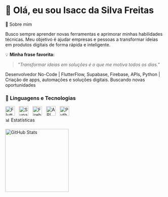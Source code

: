 # 👋 Olá, eu sou Isacc da Silva Freitas
🧠 Sobre mim

Busco sempre aprender novas ferramentas e aprimorar minhas habilidades técnicas. Meu objetivo é ajudar empresas e pessoas a transformar ideias em produtos digitais de forma rápida e inteligente.

💡 **Minha frase favorita:**

> _"Transformar ideias em soluções é o que me motiva todos os dias."_

Desenvolvedor No-Code | FlutterFlow, Supabase, Firebase, APIs, Python | Criação de apps, automações e soluções digitais. Buscando novas oportunidades


### 🤖 Linguagens e Tecnologias

  <img 
    align="left" 
    alt="Flutterflow"
    title="Flutterflow" 
    width="30px" 
    style="padding-right: 10px;" 
    src="https://pbs.twimg.com/profile_images/1625151278535016448/tML8CA1M_400x400.jpg" 
 />
  <img 
    align="left" 
    alt="Supabase" 
    title="Supabase"
    width="30px" 
    style="padding-right: 10px;" 
    src="https://encrypted-tbn0.gstatic.com/images?q=tbn:ANd9GcQgcp6z39vN3ad1wKqEHoCdaUFgzlP1T2Zjnw&s" 
 />
  <img 
    align="left" 
    alt="Firebase"
    title="Firebase" 
    width="30px" 
    style="padding-right: 10px;" 
     src="https://images.ctfassets.net/in6v9lxmm5c8/57MXX73Nx2rUnUI730EykA/8d13236943bb46948155f92f2325369e/firebase.png?q=50&fm=webp" 
 />
  <img 
    align="left" 
    alt="API"
    title="API" 
    width="30px" 
    style="padding-right: 10px;" 
    src="https://w7.pngwing.com/pngs/500/498/png-transparent-application-programming-interface-representational-state-transfer-web-api-computer-software-hackathon-api-icon-logo-computer-program-computer-programming-thumbnail.png" 
 />

  <img 
     align="left" 
    alt="Python" 
    title="Python"
    width="30px" 
    style="padding-right: 10px;" 
    src="https://cdn.jsdelivr.net/gh/devicons/devicon@latest/icons/python/python-original.svg" 
 />

<br>
<br>
📊 Estatísticas  





<img
    align="left" 
    alt="GitHub Stats" 
    height="200" 
    style="padding-right: 10px;" 
    src="https://github-readme-stats.vercel.app/api?username=isaccfreitas&show_icons=true&theme=tokyonight&include_all_commits=true&locale=pt-br" 
  />

